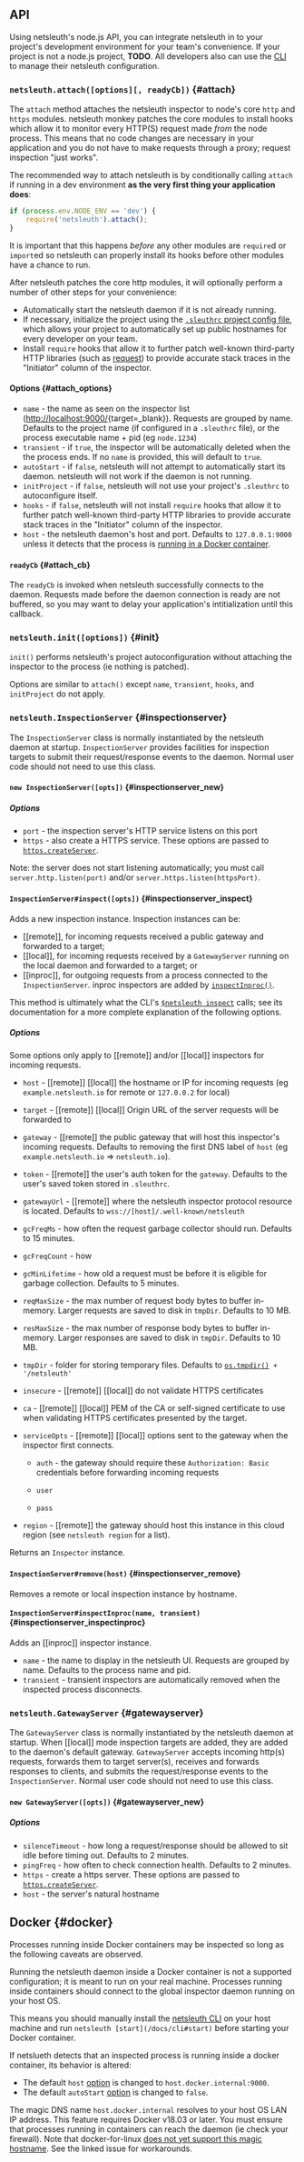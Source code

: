 API
---

Using netsleuth's node.js API, you can integrate netsleuth in to your project's development environment for your team's convenience. If your project is not a node.js project, **TODO**. All developers also can use the [CLI](/docs/cli) to manage their netsleuth configuration.

### `netsleuth.attach([options][, readyCb])` {#attach}

The `attach` method attaches the netsleuth inspector to node's core `http` and `https` modules. netsleuth monkey patches the core modules to install hooks which allow it to monitor every HTTP(S) request made _from_ the node process. This means that no code changes are necessary in your application and you do not have to make requests through a proxy; request inspection "just works".

The recommended way to attach netsleuth is by conditionally calling `attach` if running in a dev environment **as the very first thing your application does**:

```js
if (process.env.NODE_ENV == 'dev') {
	require('netsleuth').attach();
}
```

It is important that this happens _before_ any other modules are `require`d or `import`ed so netsleuth can properly install its hooks before other modules have a chance to run.

After netsleuth patches the core http modules, it will optionally perform a number of other steps for your convenience:

- Automatically start the netsleuth daemon if it is not already running.
- If necessary, initialize the project using the [`.sleuthrc` project config file](/docs/project), which allows your project to automatically set up public hostnames for every developer on your team.
- Install `require` hooks that allow it to further patch well-known third-party HTTP libraries (such as [request](https://www.npmjs.com/package/request)) to provide accurate stack traces in the "Initiator" column of the inspector.

#### Options {#attach_options}

- `name` - the name as seen on the inspector list ([http://localhost:9000/](http://localhost:9000/){target=_blank}). Requests are grouped by name. Defaults to the project name (if configured in a `.sleuthrc` file), or the process executable name + pid (eg `node.1234`)
- `transient` - if `true`, the inspector will be automatically deleted when the the process ends. If no `name` is provided, this will default to `true`.
- `autoStart` - if `false`, netsleuth will not attempt to automatically start its daemon. netsleuth will not work if the daemon is not running.
- `initProject` - if `false`, netsleuth will not use your project's `.sleuthrc` to autoconfigure itself.
- `hooks` - if `false`, netsleuth will not install `require` hooks that allow it to further patch well-known third-party HTTP libraries to provide accurate stack traces in the "Initiator" column of the inspector.
- `host` - the netsleuth daemon's host and port. Defaults to `127.0.0.1:9000` unless it detects that the process is [running in a Docker container](#docker).

#### `readyCb` {#attach_cb}

The `readyCb` is invoked when netsleuth successfully connects to the daemon. Requests made before the daemon connection is ready are not buffered, so you may want to delay your application's intitialization until this callback.

### `netsleuth.init([options])` {#init}

`init()` performs netsleuth's project autoconfiguration without attaching the inspector to the process (ie nothing is patched).

Options are similar to `attach()` except `name`, `transient`, `hooks`, and `initProject` do not apply.

### `netsleuth.InspectionServer` {#inspectionserver}

The `InspectionServer` class is normally instantiated by the netsleuth daemon at startup. `InspectionServer` provides facilities for inspection targets to submit their request/response events to the daemon. Normal user code should not need to use this class.

#### `new InspectionServer([opts])` {#inspectionserver_new}

##### Options

- `port` - the inspection server's HTTP service listens on this port
- `https` - also create a HTTPS service. These options are passed to [`https.createServer`](https://nodejs.org/api/https.html#https_https_createserver_options_requestlistener).

Note: the server does not start listening automatically; you must call `server.http.listen(port)` and/or `server.https.listen(httpsPort)`.

#### `InspectionServer#inspect([opts])` {#inspectionserver_inspect}

Adds a new inspection instance. Inspection instances can be:

- [[remote]], for incoming requests received a public gateway and forwarded to a target;
- [[local]], for incoming requests received by a `GatewayServer` running on the local daemon and forwarded to a target; or
- [[inproc]], for outgoing requests from a process connected to the `InspectionServer`. inproc inspectors are added by [`inspectInproc()`](#inspectionserver_inspectinproc).

This method is ultimately what the CLI's [`$netsleuth inspect`](cli#inspect) calls; see its documentation for a more complete explanation of the following options.

##### Options

Some options only apply to [[remote]] and/or [[local]] inspectors for incoming requests.

- `host` - [[remote]] [[local]] the hostname or IP for incoming requests (eg `example.netsleuth.io` for remote or `127.0.0.2` for local)
- `target` - [[remote]] [[local]] Origin URL of the server requests will be forwarded to
- `gateway` - [[remote]] the public gateway that will host this inspector's incoming requests. Defaults to removing the first DNS label of `host` (eg `example.netsleuth.io` ⇒ `netsleuth.io`).
- `token` - [[remote]] the user's auth token for the `gateway`. Defaults to the user's saved token stored in `.sleuthrc`.
- `gatewayUrl` - [[remote]] where the netsleuth inspector protocol resource is located. Defaults to `wss://[host]/.well-known/netsleuth`
- `gcFreqMs` - how often the request garbage collector should run. Defaults to 15 minutes.
- `gcFreqCount` - how
- `gcMinLifetime` - how old a request must be before it is eligible for garbage collection. Defaults to 5 minutes.
- `reqMaxSize` - the max number of request body bytes to buffer in-memory. Larger requests are saved to disk in `tmpDir`. Defaults to 10 MB.
- `resMaxSize` - the max number of response body bytes to buffer in-memory. Larger responses are saved to disk in `tmpDir`. Defaults to 10 MB.
- `tmpDir` - folder for storing temporary files. Defaults to [`os.tmpdir()`](https://nodejs.org/api/os.html#os_os_tmpdir)` + '/netsleuth'`
- `insecure` - [[remote]] [[local]] do not validate HTTPS certificates
- `ca` - [[remote]] [[local]] PEM of the CA or self-signed certificate to use when validating HTTPS certificates presented by the target.
- `serviceOpts` - [[remote]] [[local]] options sent to the gateway when the inspector first connects.
    - `auth` - the gateway should require these `Authorization: Basic` credentials before forwarding incoming requests
    
    - `user`
    - `pass`
    
- `region` - [[remote]] the gateway should host this instance in this cloud region (see `netsleuth region` for a list).

Returns an `Inspector` instance.

#### `InspectionServer#remove(host)` {#inspectionserver_remove}

Removes a remote or local inspection instance by hostname.

#### `InspectionServer#inspectInproc(name, transient)` {#inspectionserver_inspectinproc}

Adds an [[inproc]] inspector instance.

- `name` - the name to display in the netsleuth UI. Requests are grouped by name. Defaults to the process name and pid.
- `transient` - transient inspectors are automatically removed when the inspected process disconnects.

### `netsleuth.GatewayServer` {#gatewayserver}

The `GatewayServer` class is normally instantiated by the netsleuth daemon at startup. When [[local]] mode inspection targets are added, they are added to the daemon's default gateway. `GatewayServer` accepts incoming http(s) requests, forwards them to target server(s), receives and forwards responses to clients, and submits the request/response events to the `InspectionServer`. Normal user code should not need to use this class.

#### `new GatewayServer([opts])` {#gatewayserver_new}

##### Options

- `silenceTimeout` - how long a request/response should be allowed to sit idle before timing out. Defaults to 2 minutes.
- `pingFreq` - how often to check connection health. Defaults to 2 minutes.
- `https` - create a https server. These options are passed to [`https.createServer`](https://nodejs.org/api/https.html#https_https_createserver_options_requestlistener).
- `host` - the server's natural hostname

Docker {#docker}
------

Processes running inside Docker containers may be inspected so long as the following caveats are observed.

Running the netsleuth daemon inside a Docker container is not a supported configuration; it is meant to run on your real machine. Processes running inside containers should connect to the global inspector daemon running on your host OS.

This means you should manually install the [netsleuth CLI](/docs/cli) on your host machine and run `netsleuth [start](/docs/cli#start)` before starting your Docker container.

If netslueth detects that an inspected process is running inside a docker container, its behavior is altered:

*   The default `host` [option](#attach_options) is changed to `host.docker.internal:9000`.
*   The default `autoStart` [option](#attach_options) is changed to `false`.

The magic DNS name `host.docker.internal` resolves to your host OS LAN IP address. This feature requires Docker v18.03 or later. You must ensure that processes running in containers can reach the daemon (ie check your firewall). Note that docker-for-linux [does not yet support this magic hostname](https://github.com/docker/for-linux/issues/264). See the linked issue for workarounds.
